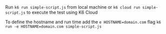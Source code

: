 Run `k6 run simple-script.js` from local machine or `k6 cloud run simple-script.js` to execute the test using K6 Cloud

To define the hostname and run time add the `e HOSTNAME=domain.com` flag `k6 run -e HOSTNAME=domain.com simple-script.js`

